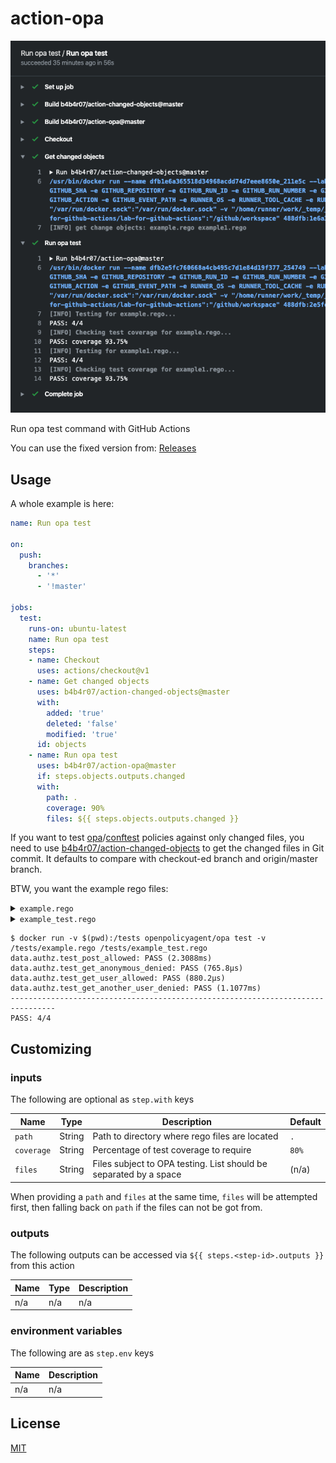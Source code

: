 action-opa
==========

![](demo.png)

Run opa test command with GitHub Actions

You can use the fixed version from: [Releases](https://github.com/b4b4r07/action-opa/releases/latest)

## Usage

A whole example is here:

```yaml
name: Run opa test

on:
  push:
    branches:
      - '*'
      - '!master'

jobs:
  test:
    runs-on: ubuntu-latest
    name: Run opa test
    steps:
    - name: Checkout
      uses: actions/checkout@v1
    - name: Get changed objects
      uses: b4b4r07/action-changed-objects@master
      with:
        added: 'true'
        deleted: 'false'
        modified: 'true'
      id: objects
    - name: Run opa test
      uses: b4b4r07/action-opa@master
      if: steps.objects.outputs.changed
      with:
        path: .
        coverage: 90%
        files: ${{ steps.objects.outputs.changed }}
```

If you want to test [opa](https://github.com/open-policy-agent/opa)/[conftest](https://github.com/instrumenta/conftest) policies against only changed files, you need to use [b4b4r07/action-changed-objects](https://github.com/b4b4r07/action-changed-objects) to get the changed files in Git commit. It defaults to compare with checkout-ed branch and origin/master branch.

BTW, you want the example rego files:

<details><summary><code>example.rego</code></summary>
</br>

```rego
package authz

allow {
    input.path == ["users"]
    input.method == "POST"
}

allow {
    some profile_id
    input.path = ["users", profile_id]
    input.method == "GET"
    profile_id == input.user_id
}
```

</details>

<details><summary><code>example_test.rego</code></summary>
</br>

```rego
package authz

test_post_allowed {
    allow with input as {"path": ["users"], "method": "POST"}
}

test_get_anonymous_denied {
    not allow with input as {"path": ["users"], "method": "GET"}
}

test_get_user_allowed {
    allow with input as {"path": ["users", "bob"], "method": "GET", "user_id": "bob"}
}

test_get_another_user_denied {
    not allow with input as {"path": ["users", "bob"], "method": "GET", "user_id": "alice"}
}
```

</details>

```console
$ docker run -v $(pwd):/tests openpolicyagent/opa test -v /tests/example.rego /tests/example_test.rego
data.authz.test_post_allowed: PASS (2.3088ms)
data.authz.test_get_anonymous_denied: PASS (765.8µs)
data.authz.test_get_user_allowed: PASS (880.2µs)
data.authz.test_get_another_user_denied: PASS (1.1077ms)
--------------------------------------------------------------------------------
PASS: 4/4
```

## Customizing

### inputs

The following are optional as `step.with` keys

| Name       | Type   | Description                                                  | Default |
| ---------- | ------ | ------------------------------------------------------------ | ------- |
| `path`     | String | Path to directory where rego files are located               | `.`     |
| `coverage` | String | Percentage of test coverage to require                       | `80%`   |
| `files`    | String | Files subject to OPA testing. List should be separated by a space | (n/a)   |

When providing a `path` and `files` at the same time, `files` will be attempted first, then falling back on `path` if the files can not be got from.

### outputs

The following outputs can be accessed via `${{ steps.<step-id>.outputs }}` from this action

| Name | Type | Description |
| ---- | ---- | ----------- |
| n/a  | n/a  | n/a         |

### environment variables

The following are as `step.env` keys

| Name | Description |
| ---- | ----------- |
| n/a  | n/a         |

## License

[MIT](https://b4b4r07.mit-license.org/)
